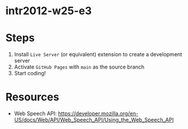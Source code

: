 # intr2012-w25-e3

# Steps

1. Install `Live Server` (or equivalent) extension to create a development server
2. Activate `GitHub Pages` with `main` as the source branch
3. Start coding!

# Resources

- Web Speech API: https://developer.mozilla.org/en-US/docs/Web/API/Web_Speech_API/Using_the_Web_Speech_API
